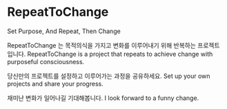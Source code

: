 # RepeatToChange
Set Purpose, And Repeat, Then Change

RepeatToChange 는 목적의식을 가지고 변화를 이루어내기 위해 반복하는 프로젝트입니다.
RepeatToChange is a project that repeats to achieve change with purposeful consciousness.

당신만의 프로젝트를 설정하고 이루어가는 과정을 공유하세요.
Set up your own projects and share your progress.

재미난 변화가 일어나길 기대해봅니다.
I look forward to a funny change.
